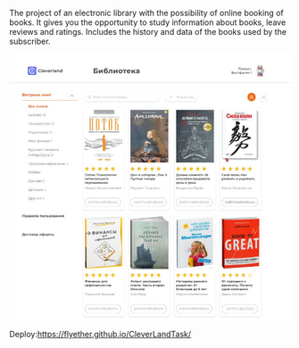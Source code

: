 The project of an electronic library with the possibility of online booking of books.
It gives you the opportunity to study information about books, leave reviews and ratings. Includes the history and data of the books used by the subscriber.

![Текст с описанием картинки](./src/assets/img/deploy.JPG)

Deploy:https://flyether.github.io/CleverLandTask/